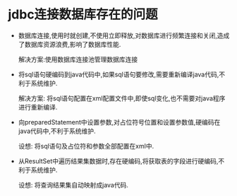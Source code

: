 # jdbc连接数据库存在的问题

* 数据库连接,使用时就创建,不使用立即释放,对数据库进行频繁连接和关闭,造成了数据库资源浪费,影响了数据库性能.

  解决方案:使用数据库连接池管理数据库连接

* 将sql语句硬编码到java代码中,如果sql语句要修改,需要重新编译java代码,不利于系统维护.

  解决方案: 将sql语句配置在xml配置文件中,即使sql变化,也不需要对java程序进行重新编译.

* 向preparedStatement中设置参数,对占位符号位置和设置参数值,硬编码在java代码中,不利于系统维护.

  设想: 将sql语句及占位符和参数全部配置在xml中.

* 从ResultSet中遍历结果集数据时,存在硬编码,将获取表的字段进行硬编码,不利于系统维护.

  设想: 将查询结果集自动映射成java代码.